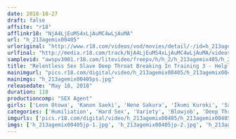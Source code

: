```yaml
---
date: 2018-10-27
draft: false
affsite: "r18"
afflinkr18: "NjA4LjEuMS4xLjAuMC4wLjAuMA"
url: "h_213agemix00405"
urloriginal: "http://www.r18.com/videos/vod/movies/detail/-/id=h_213agemix00405"
urlfinal: "http://media.r18.com/track/NjA4LjEuMS4xLjAuMC4wLjAuMA/videos/vod/movies/detail/-/id=h_213agemix00405"
samplevid: "awspv3001.r18.com/litevideo/freepv/h/h_2/h_213agemix405/h_213agemix405_dmb_w.mp4"
title: "Relentless Sex Slave Deep Throat Breaking In Training 3 - Helpless Women Are Forced To Endure Shameful And Degrading Deep Throat Violation -"
mainimgurl: "pics.r18.com/digital/video/h_213agemix00405/h_213agemix00405ps.jpg"
mainimgs: "h_213agemix00405ps.jpg"
releasedate: "May 18, 2018"
duration: 118
productioncomp: "SEX Agent"
girls: ['Leon Otowa', 'Kanon Saeki', 'Nene Sakura', 'Ikumi Kuroki', 'Saya Anri', 'Yuki Tomonaga']
categories: ['Humiliation', 'Hard Sex', 'Variety', 'Blowjob', 'Deep Throat', 'Hi-Def']
imgurls: ['pics.r18.com/digital/video/h_213agemix00405/h_213agemix00405jp-1.jpg', 'pics.r18.com/digital/video/h_213agemix00405/h_213agemix00405jp-2.jpg', 'pics.r18.com/digital/video/h_213agemix00405/h_213agemix00405jp-3.jpg', 'pics.r18.com/digital/video/h_213agemix00405/h_213agemix00405jp-4.jpg', 'pics.r18.com/digital/video/h_213agemix00405/h_213agemix00405jp-5.jpg', 'pics.r18.com/digital/video/h_213agemix00405/h_213agemix00405jp-6.jpg', 'pics.r18.com/digital/video/h_213agemix00405/h_213agemix00405jp-7.jpg', 'pics.r18.com/digital/video/h_213agemix00405/h_213agemix00405jp-8.jpg', 'pics.r18.com/digital/video/h_213agemix00405/h_213agemix00405jp-9.jpg', 'pics.r18.com/digital/video/h_213agemix00405/h_213agemix00405jp-10.jpg', 'pics.r18.com/digital/video/h_213agemix00405/h_213agemix00405jp-11.jpg', 'pics.r18.com/digital/video/h_213agemix00405/h_213agemix00405jp-12.jpg', 'pics.r18.com/digital/video/h_213agemix00405/h_213agemix00405jp-13.jpg', 'pics.r18.com/digital/video/h_213agemix00405/h_213agemix00405jp-14.jpg', 'pics.r18.com/digital/video/h_213agemix00405/h_213agemix00405jp-15.jpg', 'pics.r18.com/digital/video/h_213agemix00405/h_213agemix00405jp-16.jpg', 'pics.r18.com/digital/video/h_213agemix00405/h_213agemix00405jp-17.jpg', 'pics.r18.com/digital/video/h_213agemix00405/h_213agemix00405jp-18.jpg', 'pics.r18.com/digital/video/h_213agemix00405/h_213agemix00405jp-19.jpg', 'pics.r18.com/digital/video/h_213agemix00405/h_213agemix00405jp-20.jpg']
imgs: ['h_213agemix00405jp-1.jpg', 'h_213agemix00405jp-2.jpg', 'h_213agemix00405jp-3.jpg', 'h_213agemix00405jp-4.jpg', 'h_213agemix00405jp-5.jpg', 'h_213agemix00405jp-6.jpg', 'h_213agemix00405jp-7.jpg', 'h_213agemix00405jp-8.jpg', 'h_213agemix00405jp-9.jpg', 'h_213agemix00405jp-10.jpg', 'h_213agemix00405jp-11.jpg', 'h_213agemix00405jp-12.jpg', 'h_213agemix00405jp-13.jpg', 'h_213agemix00405jp-14.jpg', 'h_213agemix00405jp-15.jpg', 'h_213agemix00405jp-16.jpg', 'h_213agemix00405jp-17.jpg', 'h_213agemix00405jp-18.jpg', 'h_213agemix00405jp-19.jpg', 'h_213agemix00405jp-20.jpg']
---
```


